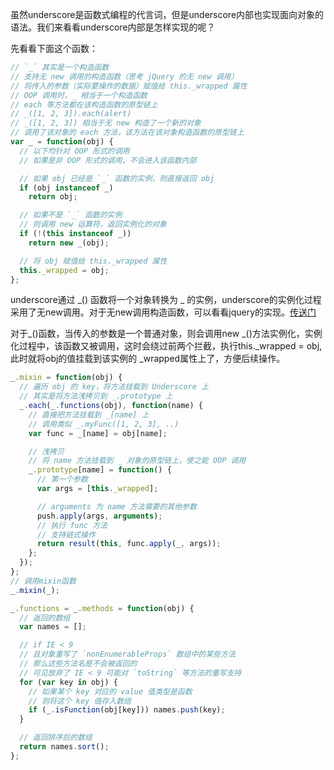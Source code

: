 虽然underscore是函数式编程的代言词，但是underscore内部也实现面向对象的语法。我们来看看underscore内部是怎样实现的呢？

先看看下面这个函数：

~~~js
// `_` 其实是一个构造函数
// 支持无 new 调用的构造函数（思考 jQuery 的无 new 调用）
// 将传入的参数（实际要操作的数据）赋值给 this._wrapped 属性
// OOP 调用时，_ 相当于一个构造函数
// each 等方法都在该构造函数的原型链上
// _([1, 2, 3]).each(alert)
// _([1, 2, 3]) 相当于无 new 构造了一个新的对象
// 调用了该对象的 each 方法，该方法在该对象构造函数的原型链上
var _ = function(obj) {
  // 以下均针对 OOP 形式的调用
  // 如果是非 OOP 形式的调用，不会进入该函数内部

  // 如果 obj 已经是 `_` 函数的实例，则直接返回 obj
  if (obj instanceof _)
    return obj;

  // 如果不是 `_` 函数的实例
  // 则调用 new 运算符，返回实例化的对象
  if (!(this instanceof _))
    return new _(obj);

  // 将 obj 赋值给 this._wrapped 属性
  this._wrapped = obj;
};
~~~

underscore通过 \_() 函数将一个对象转换为 \_ 的实例，underscore的实例化过程采用了无new调用。对于无new调用构造函数，可以看看jquery的实现。[传送门](http://www.jb51.net/article/89701.htm)

对于\_()函数，当传入的参数是一个普通对象，则会调用new \_()方法实例化，实例化过程中，该函数又被调用，这时会绕过前两个拦截，执行this._wrapped = obj, 此时就将obj的值挂载到该实例的 \_wrapped属性上了，方便后续操作。

~~~js
_.mixin = function(obj) {
  // 遍历 obj 的 key，将方法挂载到 Underscore 上
  // 其实是将方法浅拷贝到 _.prototype 上
  _.each(_.functions(obj), function(name) {
    // 直接把方法挂载到 _[name] 上
    // 调用类似 _.myFunc([1, 2, 3], ..)
    var func = _[name] = obj[name];

    // 浅拷贝
    // 将 name 方法挂载到 _ 对象的原型链上，使之能 OOP 调用
    _.prototype[name] = function() {
      // 第一个参数
      var args = [this._wrapped];

      // arguments 为 name 方法需要的其他参数
      push.apply(args, arguments);
      // 执行 func 方法
      // 支持链式操作
      return result(this, func.apply(_, args));
    };
  });
};
// 调用mixin函数
_.mixin(_);
~~~

~~~js
_.functions = _.methods = function(obj) {
  // 返回的数组
  var names = [];

  // if IE < 9
  // 且对象重写了 `nonEnumerableProps` 数组中的某些方法
  // 那么这些方法名是不会被返回的
  // 可见放弃了 IE < 9 可能对 `toString` 等方法的重写支持
  for (var key in obj) {
    // 如果某个 key 对应的 value 值类型是函数
    // 则将这个 key 值存入数组
    if (_.isFunction(obj[key])) names.push(key);
  }

  // 返回排序后的数组
  return names.sort();
};
~~~

